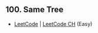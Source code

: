 ## 100. Same Tree

-  [LeetCode](https://leetcode.com/problems/same-tree/) | [LeetCode CH](https://leetcode.cn/problems/same-tree/) (Easy)

